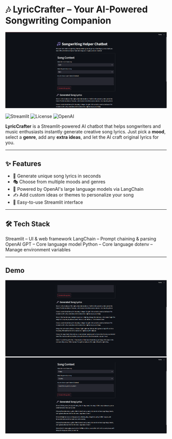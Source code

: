 # 🎶 LyricCrafter – Your AI-Powered Songwriting Companion

![main](test1.png)

![Streamlit](https://img.shields.io/badge/built%20with-Streamlit-red?logo=streamlit)
![License](https://img.shields.io/badge/license-MIT-green)
![OpenAI](https://img.shields.io/badge/powered%20by-OpenAI-blue?logo=openai)

**LyricCrafter** is a Streamlit-powered AI chatbot that helps songwriters and music enthusiasts instantly generate creative song lyrics. Just pick a **mood**, select a **genre**, add any **extra ideas**, and let the AI craft original lyrics for you.

---

## ✨ Features

- 🎼 Generate unique song lyrics in seconds
- 🎭 Choose from multiple moods and genres
- 🧠 Powered by OpenAI's large language models via LangChain
- ✍️ Add custom ideas or themes to personalize your song
- 🧰 Easy-to-use Streamlit interface

---

## 🛠️ Tech Stack

Streamlit – UI & web framework
LangChain – Prompt chaining & parsing
OpenAI GPT – Core language model
Python – Core language
dotenv – Manage environment variables

---

## Demo

![main1](test2.png)
![main2](test3.png)
